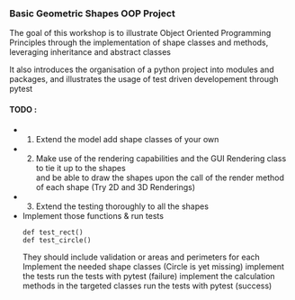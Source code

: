 ### Basic Geometric Shapes OOP Project ###

The goal of this workshop is to illustrate Object Oriented Programming Principles
through the implementation of shape classes and methods, leveraging inheritance and abstract classes

It also introduces the organisation of a python project into modules and packages, and illustrates the usage of test driven developement through pytest

#### TODO : ####

- 1. Extend the model add shape classes of your own
- 2. Make use of the rendering capabilities and the GUI Rendering class to tie it up to the shapes <br>
     and be able to draw the shapes upon the call of the render method of each shape (Try 2D and 3D Renderings)
- 3. Extend the testing thoroughly to all the shapes
-  Implement those functions & run tests
     ```
     def test_rect()
     def test_circle()
     ```
     They should include validation or areas and perimeters for each
     Implement the needed shape classes (Circle is yet missing)
     implement the tests
     run the tests with pytest (failure)
     implement the calculation methods in the targeted classes
     run the tests with pytest (success)

